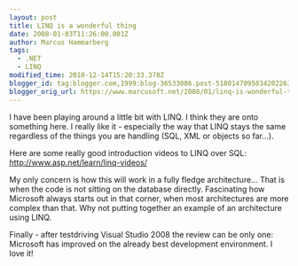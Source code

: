 ```yaml
---
layout: post
title: LINQ is a wonderful thing
date: 2008-01-03T11:26:00.001Z
author: Marcus Hammarberg
tags:
  - .NET
  - LINQ
modified_time: 2010-12-14T15:20:33.378Z
blogger_id: tag:blogger.com,1999:blog-36533086.post-5180147095034202263
blogger_orig_url: https://www.marcusoft.net/2008/01/linq-is-wonderful-thing.html
---
```



I have
been playing around a little bit with LINQ. I think they are onto
something here. I really like it - especially the way that LINQ stays
the same regardless of the things you are handling (SQL, XML or objects
so far...).

Here are some really good introduction videos to LINQ over SQL:
<http://www.asp.net/learn/linq-videos/>

My only concern is how this will work in a fully fledge architecture...
That is when the code is not sitting on the database directly.
Fascinating how Microsoft always starts out in that corner, when most
architectures are more complex than that. Why not putting together an
example of an architecture using LINQ.

Finally - after testdriving Visual Studio 2008 the review can be only
one: Microsoft has improved on the already best development environment.
I love it!
